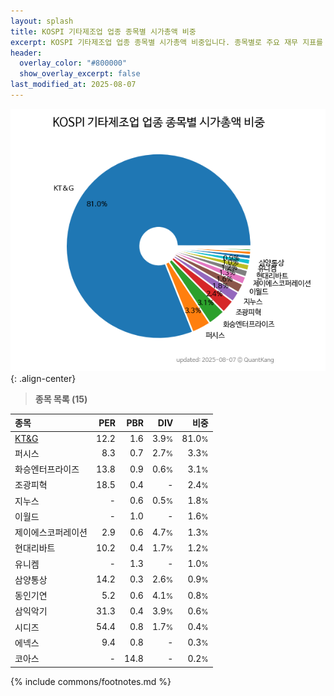 ```yaml
---
layout: splash
title: KOSPI 기타제조업 업종 종목별 시가총액 비중
excerpt: KOSPI 기타제조업 업종 종목별 시가총액 비중입니다. 종목별로 주요 재무 지표를 함께 표시합니다.
header:
  overlay_color: "#800000"
  show_overlay_excerpt: false
last_modified_at: 2025-08-07
---
```



![KOSPI 기타제조업 업종 종목별 시가총액 비중](/stats/sector/images/kospi_업종_기타제조업_종목.png){: .align-center}


> **종목 목록 (15)**<a id="list"></a>

| **종목** | **PER** | **PBR** | **DIV** | **비중** |
| :------- | ------: | ------: | ------: | -------: |
| [KT&G](/033780/) | 12.2 | 1.6 | 3.9<small>%</small> | 81.0<small>%</small> |
| 퍼시스 | 8.3 | 0.7 | 2.7<small>%</small> | 3.3<small>%</small> |
| 화승엔터프라이즈 | 13.8 | 0.9 | 0.6<small>%</small> | 3.1<small>%</small> |
| 조광피혁 | 18.5 | 0.4 | - | 2.4<small>%</small> |
| 지누스 | - | 0.6 | 0.5<small>%</small> | 1.8<small>%</small> |
| 이월드 | - | 1.0 | - | 1.6<small>%</small> |
| 제이에스코퍼레이션 | 2.9 | 0.6 | 4.7<small>%</small> | 1.3<small>%</small> |
| 현대리바트 | 10.2 | 0.4 | 1.7<small>%</small> | 1.2<small>%</small> |
| 유니켐 | - | 1.3 | - | 1.0<small>%</small> |
| 삼양통상 | 14.2 | 0.3 | 2.6<small>%</small> | 0.9<small>%</small> |
| 동인기연 | 5.2 | 0.6 | 4.1<small>%</small> | 0.8<small>%</small> |
| 삼익악기 | 31.3 | 0.4 | 3.9<small>%</small> | 0.6<small>%</small> |
| 시디즈 | 54.4 | 0.8 | 1.7<small>%</small> | 0.4<small>%</small> |
| 에넥스 | 9.4 | 0.8 | - | 0.3<small>%</small> |
| 코아스 | - | 14.8 | - | 0.2<small>%</small> |

{% include commons/footnotes.md %}